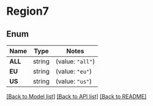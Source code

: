 # Region7

## Enum

Name | Type | Notes
------------ | ------------- | -------------
**ALL** | string | (value: `"all"`)
**EU** | string | (value: `"eu"`)
**US** | string | (value: `"us"`)


[[Back to Model list]](../README.md#documentation-for-models) [[Back to API list]](../README.md#documentation-for-api-endpoints) [[Back to README]](../README.md)


